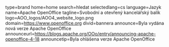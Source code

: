 type=brand
home=home
search=hledat
selectedlang=cs
language=Jazyk
name=Apache OpenOffice
tagline=Svobodní a otevřený kancelářský balík
logo=AOO_logos/AOO4_website_logo.png
domain=https://www.openoffice.org
divid=bannera
announce=Byla vydána nová verze Apache OpenOffice
announceurl=https://blogs.apache.org/OOo/entry/announcing-apache-openoffice-4-18
announcetip=Byla ohlášena verze Apache OpenOffice
~~~~~~
